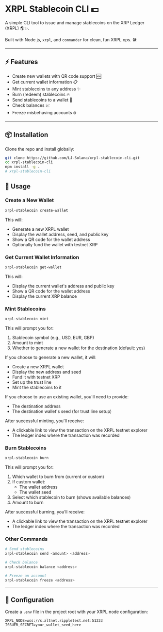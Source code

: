 # XRPL Stablecoin CLI 💵

A simple CLI tool to issue and manage stablecoins on the XRP Ledger (XRPL) 🌎✨.

Built with Node.js, `xrpl`, and `commander` for clean, fun XRPL ops. 🛠️

---

## ⚡ Features

- Create new wallets with QR code support 🆕
- Get current wallet information 📋
- Mint stablecoins to any address ✨
- Burn (redeem) stablecoins 🔥
- Send stablecoins to a wallet 🚚
- Check balances 📈
- Freeze misbehaving accounts ❄️

---

## 📦 Installation

Clone the repo and install globally:

```bash
git clone https://github.com/LJ-Solana/xrpl-stablecoin-cli.git
cd xrpl-stablecoin-cli
npm install -g .
# xrpl-stablecoin-cli

```

## 🚀 Usage

### Create a New Wallet
```bash
xrpl-stablecoin create-wallet
```
This will:
- Generate a new XRPL wallet
- Display the wallet address, seed, and public key
- Show a QR code for the wallet address
- Optionally fund the wallet with testnet XRP

### Get Current Wallet Information
```bash
xrpl-stablecoin get-wallet
```
This will:
- Display the current wallet's address and public key
- Show a QR code for the wallet address
- Display the current XRP balance

### Mint Stablecoins
```bash
xrpl-stablecoin mint
```
This will prompt you for:
1. Stablecoin symbol (e.g., USD, EUR, GBP)
2. Amount to mint
3. Whether to generate a new wallet for the destination (default: yes)

If you choose to generate a new wallet, it will:
- Create a new XRPL wallet
- Display the new address and seed
- Fund it with testnet XRP
- Set up the trust line
- Mint the stablecoins to it

If you choose to use an existing wallet, you'll need to provide:
- The destination address
- The destination wallet's seed (for trust line setup)

After successful minting, you'll receive:
- A clickable link to view the transaction on the XRPL testnet explorer
- The ledger index where the transaction was recorded

### Burn Stablecoins
```bash
xrpl-stablecoin burn
```
This will prompt you for:
1. Which wallet to burn from (current or custom)
2. If custom wallet:
   - The wallet address
   - The wallet seed
3. Select which stablecoin to burn (shows available balances)
4. Amount to burn

After successful burning, you'll receive:
- A clickable link to view the transaction on the XRPL testnet explorer
- The ledger index where the transaction was recorded

### Other Commands
```bash
# Send stablecoins
xrpl-stablecoin send <amount> <address>

# Check balance
xrpl-stablecoin balance <address>

# Freeze an account
xrpl-stablecoin freeze <address>
```

---

## 🔧 Configuration

Create a `.env` file in the project root with your XRPL node configuration:

```env
XRPL_NODE=wss://s.altnet.rippletest.net:51233
ISSUER_SECRET=your_wallet_seed_here
```
